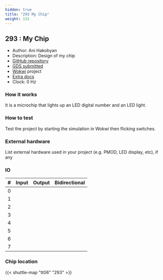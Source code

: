 ```yaml
---
hidden: true
title: "293 My Chip"
weight: 131
---
```


## 293 : My Chip

* Author: Ani Hakobyan
* Description: Design of my chip
* [GitHub repository](https://github.com/AniBobChum/My-Chip)
* [GDS submitted](https://github.com/AniBobChum/My-Chip/actions/runs/8676210159)
* [Wokwi](https://wokwi.com/projects/393815624518031361) project
* [Extra docs](None)
* Clock: 0 Hz

<!---

This file is used to generate your project datasheet. Please fill in the information below and delete any unused
sections.

You can also include images in this folder and reference them in the markdown. Each image must be less than
512 kb in size, and the combined size of all images must be less than 1 MB.
-->


### How it works

It is a microchip that lights up an LED digital number and an LED light.

### How to test

Test the project by starting the simulation in Wokwi then flicking switches.

### External hardware

List external hardware used in your project (e.g. PMOD, LED display, etc), if any


### IO

| # | Input          | Output         | Bidirectional   |
| - | -------------- | -------------- | --------------- |
| 0 |  |  |  |
| 1 |  |  |  |
| 2 |  |  |  |
| 3 |  |  |  |
| 4 |  |  |  |
| 5 |  |  |  |
| 6 |  |  |  |
| 7 |  |  |  |

### Chip location

{{< shuttle-map "tt06" "293" >}}
